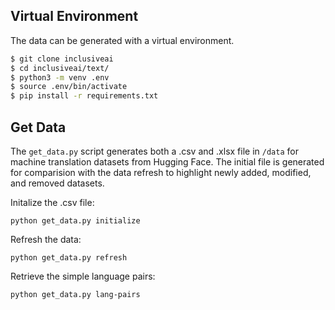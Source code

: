 ## Virtual Environment
The data can be generated with a virtual environment. 

```bash
$ git clone inclusiveai
$ cd inclusiveai/text/
$ python3 -m venv .env
$ source .env/bin/activate
$ pip install -r requirements.txt
```

## Get Data
The ```get_data.py``` script generates both a .csv and .xlsx file in ```/data``` for machine translation datasets from Hugging Face. The initial file is generated for comparision with the data refresh to highlight newly added, modified, and removed datasets. 

Initalize the .csv file:

```
python get_data.py initialize    
```

Refresh the data:
```
python get_data.py refresh
```

Retrieve the simple language pairs:
```
python get_data.py lang-pairs
```
